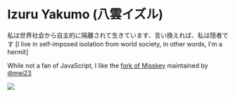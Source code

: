 # Izuru Yakumo (八雲イズル)

私は世界社会から自主的に隔離されて生きています、言い換えれば、私は隠者です
[I live in self-imposed isolation from world society, in other words, I'm a hermit]

While not a fan of JavaScript, I like the [fork of Misskey](https://github.com/mei23/misskey) maintained by [@mei23](https://github.com/mei23)

![](https://px2.rainchan.win/img-master/img/2023/07/04/09/05/51/109604828_p0_master1200.jpg)
